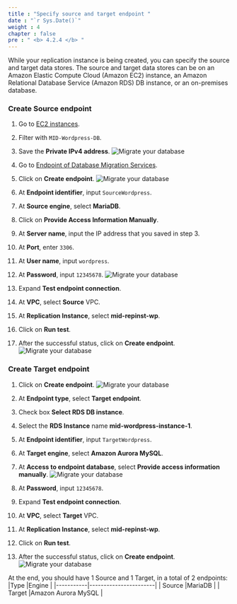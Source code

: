 ```yaml
---
title : "Specify source and target endpoint "
date : "`r Sys.Date()`"
weight : 4
chapter : false
pre : " <b> 4.2.4 </b> "
---
```

While your replication instance is being created, you can specify the source and target data stores. The source and target data stores can be on an Amazon Elastic Compute Cloud (Amazon EC2) instance, an Amazon Relational Database Service (Amazon RDS) DB instance, or an on-premises database.
### Create Source endpoint
1. Go to [EC2 instances](https://us-west-2.console.aws.amazon.com/ec2/home?region=us-west-2#Instances).
2. Filter with ```MID-Wordpress-DB```.
3. Save the **Private IPv4 address**.
![Migrate your database](/images/4.migrateinfra/4.2migratedb/4.2.4targetendpoint/4.2.4.1targetendpoint.png?width=90pc)

4. Go to [Endpoint of Database Migration Services](https://us-west-2.console.aws.amazon.com/dms/v2/home?region=us-west-2#endpointList).
5. Click on **Create endpoint**.
![Migrate your database](/images/4.migrateinfra/4.2migratedb/4.2.4targetendpoint/4.2.4.2targetendpoint.png?width=90pc)

6. At **Endpoint identifier**, input ```SourceWordpress```.
7. At **Source engine**, select **MariaDB**.
8. Click on **Provide Access Information Manually**.
9. At **Server name**, input the IP address that you saved in step 3.
10. At **Port**, enter ```3306```.
11. At **User name**, input ```wordpress```.
12. At **Password**, input ```12345678```.
![Migrate your database](/images/4.migrateinfra/4.2migratedb/4.2.4targetendpoint/4.2.4.3targetendpoint.png?width=90pc)

13. Expand **Test endpoint connection**.
14. At **VPC**, select **Source** VPC.
15. At **Replication Instance**, select **mid-repinst-wp**.
16. Click on **Run test**.
17. After the successful status, click on **Create endpoint**.
![Migrate your database](/images/4.migrateinfra/4.2migratedb/4.2.4targetendpoint/4.2.4.4targetendpoint.png?width=90pc)

### Create Target endpoint
1. Click on **Create endpoint**.
![Migrate your database](/images/4.migrateinfra/4.2migratedb/4.2.4targetendpoint/4.2.4.5targetendpoint.png?width=90pc)

2. At **Endpoint type**, select **Target endpoint**. 
3. Check box **Select RDS DB instance**.
4. Select the **RDS Instance** name **mid-wordpress-instance-1**.
5. At **Endpoint identifier**, input ```TargetWordpress```.
6. At **Target engine**, select **Amazon Aurora MySQL**.
7. At **Access to endpoint database**, select **Provide access information manually**.
![Migrate your database](/images/4.migrateinfra/4.2migratedb/4.2.4targetendpoint/4.2.4.6targetendpoint.png?width=90pc)

8. At **Password**, input ```12345678```.
9. Expand **Test endpoint connection**.
10. At **VPC**, select **Target** VPC.
11. At **Replication Instance**, select **mid-repinst-wp**.
12. Click on **Run test**.
13. After the successful status, click on **Create endpoint**.
![Migrate your database](/images/4.migrateinfra/4.2migratedb/4.2.4targetendpoint/4.2.4.7targetendpoint.png?width=90pc)

At the end, you should have 1 Source and 1 Target, in a total of 2 endpoints:
|Type       |Engine                 |
|-----------|-----------------------|
| Source    |MariaDB                |
| Target    |Amazon Aurora MySQL    |
